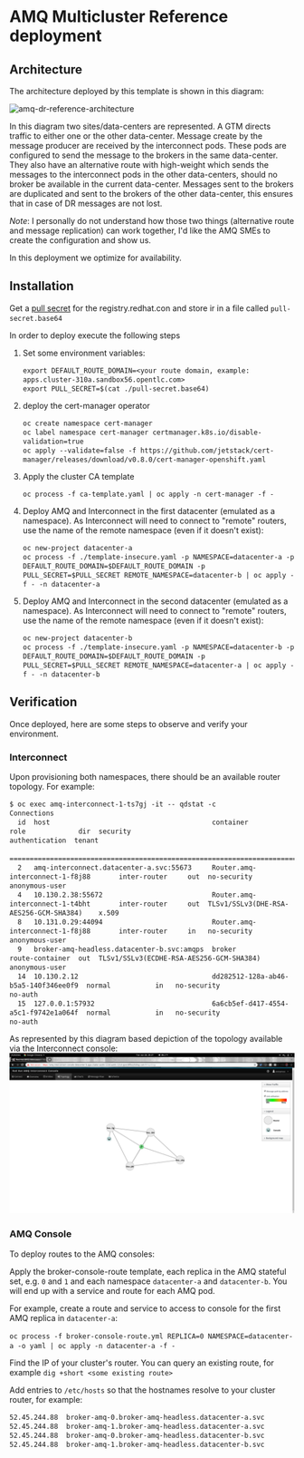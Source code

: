 # AMQ Multicluster Reference deployment

## Architecture

The architecture deployed by this template is shown in this diagram:

![amq-dr-reference-architecture](./media/amq-dr-arch.png)

In this diagram two sites/data-centers are represented. A GTM directs traffic to either one or the other data-center. Message create by the message producer are received by the interconnect pods. These pods are configured to send the message to the brokers in the same data-center. They also have an alternative route with high-weight which sends the messages to the interconnect pods in the other data-centers, should no broker be available in the current data-center.
Messages sent to the brokers are duplicated and sent to the brokers of the other data-center, this ensures that in case of DR messages are not lost.

*Note*: I personally do not understand how those two things (alternative route and message replication) can work together, I'd like the AMQ SMEs to create the configuration and show us.

In this deployment we optimize for availability.

## Installation

Get a [pull secret](https://access.redhat.com/terms-based-registry/#/accounts) for the registry.redhat.con and store ir in a file called `pull-secret.base64`

In order to deploy execute the following steps

1. Set some environment variables:

    ```shell
    export DEFAULT_ROUTE_DOMAIN=<your route domain, example: apps.cluster-310a.sandbox56.opentlc.com>
    export PULL_SECRET=$(cat ./pull-secret.base64)
    ```

2. deploy the cert-manager operator

    ```shell
    oc create namespace cert-manager
    oc label namespace cert-manager certmanager.k8s.io/disable-validation=true
    oc apply --validate=false -f https://github.com/jetstack/cert-manager/releases/download/v0.8.0/cert-manager-openshift.yaml
    ```
3. Apply the cluster CA template

    ```shell
    oc process -f ca-template.yaml | oc apply -n cert-manager -f -
    ```

4. Deploy AMQ and Interconnect in the first datacenter (emulated as a namespace). As Interconnect will need to  connect to "remote" routers, use the name of the remote namespace (even if it doesn't exist):

    ```shell
    oc new-project datacenter-a
    oc process -f ./template-insecure.yaml -p NAMESPACE=datacenter-a -p DEFAULT_ROUTE_DOMAIN=$DEFAULT_ROUTE_DOMAIN -p PULL_SECRET=$PULL_SECRET REMOTE_NAMESPACE=datacenter-b | oc apply -f - -n datacenter-a
    ```

5. Deploy AMQ and Interconnect in the second datacenter (emulated as a namespace). As Interconnect will need to connect to "remote" routers, use the name of the remote namespace (even if it doesn't exist):

    ```shell
    oc new-project datacenter-b
    oc process -f ./template-insecure.yaml -p NAMESPACE=datacenter-b -p DEFAULT_ROUTE_DOMAIN=$DEFAULT_ROUTE_DOMAIN -p PULL_SECRET=$PULL_SECRET REMOTE_NAMESPACE=datacenter-a | oc apply -f - -n datacenter-b
    ```

## Verification

Once deployed, here are some steps to observe and verify your environment.

### Interconnect

Upon provisioning both namespaces, there should be an available router topology. For example:

```shell
$ oc exec amq-interconnect-1-ts7gj -it -- qdstat -c
Connections
  id  host                                        container                             role             dir  security                                  authentication  tenant
  ==============================================================================================================================================================================
  2   amq-interconnect.datacenter-a.svc:55673     Router.amq-interconnect-1-f8j88       inter-router     out  no-security                               anonymous-user  
  4   10.130.2.38:55672                           Router.amq-interconnect-1-t4bht       inter-router     out  TLSv1/SSLv3(DHE-RSA-AES256-GCM-SHA384)    x.509           
  8   10.131.0.29:44094                           Router.amq-interconnect-1-f8j88       inter-router     in   no-security                               anonymous-user  
  9   broker-amq-headless.datacenter-b.svc:amqps  broker                                route-container  out  TLSv1/SSLv3(ECDHE-RSA-AES256-GCM-SHA384)  anonymous-user  
  14  10.130.2.12                                 dd282512-128a-ab46-b5a5-140f346ee0f9  normal           in   no-security                               no-auth         
  15  127.0.0.1:57932                             6a6cb5ef-d417-4554-a5c1-f9742e1a064f  normal           in   no-security                               no-auth         
```

As represented by this diagram based depiction of the topology available via the Interconnect console:
![interconnect topology](./media/interconnect-topology.png)

### AMQ Console

To deploy routes to the AMQ consoles:

Apply the broker-console-route template, each replica in the AMQ stateful set, e.g. `0` and `1` and each namespace `datacenter-a` and `datacenter-b`. You will end up with a service and route for each AMQ pod.

For example, create a route and service to access to console for the first AMQ replica in `datacenter-a`:

`oc process -f broker-console-route.yml REPLICA=0 NAMESPACE=datacenter-a -o yaml | oc apply -n datacenter-a -f -`

Find the IP of your cluster's router. You can query an existing route, for example `dig +short <some existing route>`

Add entries to `/etc/hosts` so that the hostnames resolve to your cluster router, for example:

```
52.45.244.88  broker-amq-0.broker-amq-headless.datacenter-a.svc
52.45.244.88  broker-amq-1.broker-amq-headless.datacenter-a.svc
52.45.244.88  broker-amq-0.broker-amq-headless.datacenter-b.svc
52.45.244.88  broker-amq-1.broker-amq-headless.datacenter-b.svc
```
